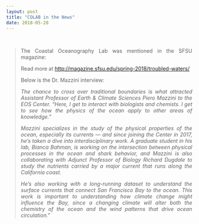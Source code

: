 ```yaml
---
layout: post
title: "COLAB in the News"
date: 2018-05-28
---
```

<br>

<div style="text-align:justify" markdown="1">

> The Coastal Oceanography Lab was mentioned in the SFSU magazine:
>
> Read more at <a href='http://magazine.sfsu.edu/spring-2018/troubled-waters/'> http://magazine.sfsu.edu/spring-2018/troubled-waters/ </a>
>
> Below is the Dr. Mazzini interview:
>
> <p> <i>  The chance to cross over traditional boundaries is what attracted Assistant Professor of Earth & Climate Sciences Piero Mazzini to the EOS Center. “Here, I get to interact with biologists and chemists. I get to see how the physics of the ocean apply to other areas of knowledge.” </i> </p>
>
> <p> <i> Mazzini specializes in the study of the physical properties of the ocean, especially its currents — and since joining the Center in 2017, he’s taken a dive into interdisciplinary work. A graduate student in his lab, Bianca Bahman, is working on the intersection between physical processes in the ocean and shark behavior, and Mazzini is also collaborating with Adjunct Professor of Biology Richard Dugdale to study the nutrients carried by a major current that runs along the California coast. </i> </p>
>
> <p> <i> He’s also working with a long-running dataset to understand the surface currents that connect San Francisco Bay to the ocean. This work is important to understanding how climate change might influence the Bay, since a changing climate will alter both the chemistry of the ocean and the wind patterns that drive ocean circulation." </i> </p>

</div>
